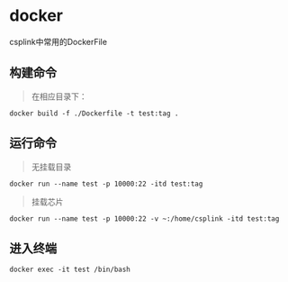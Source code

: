 # docker
csplink中常用的DockerFile

## 构建命令

> 在相应目录下：

```shell
docker build -f ./Dockerfile -t test:tag .
```

## 运行命令

> 无挂载目录

```shell
docker run --name test -p 10000:22 -itd test:tag
```

> 挂载芯片

```shell
docker run --name test -p 10000:22 -v ~:/home/csplink -itd test:tag
```

## 进入终端

```shell
docker exec -it test /bin/bash
```

